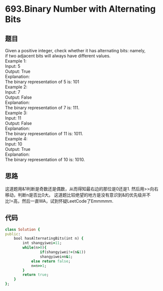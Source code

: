 # 693.Binary Number with Alternating Bits
## 题目
Given a positive integer, check whether it has alternating bits: namely,  
if two adjacent bits will always have different values.  
Example 1:  
Input: 5  
Output: True  
Explanation:  
The binary representation of 5 is: 101  
Example 2:  
Input: 7  
Output: False  
Explanation:  
The binary representation of 7 is: 111.  
Example 3:  
Input: 11  
Output: False  
Explanation:  
The binary representation of 11 is: 1011.  
Example 4:  
Input: 10  
Output: True  
Explanation:  
The binary representation of 10 is: 1010.  
## 思路
这道题用&1判断是奇数还是偶数，从而得知最右边的那位是0还是1.
然后用>>向右移动，判断n是否比0大。
这道题比较绝望的地方是没有意识到&的优先级并不比!=高，然后一直WA，试到怀疑LeetCode了Emmmmm.
## 代码
```ruby
class Solution {
public:
    bool hasAlternatingBits(int n) {
        int shangyiwei=11;
        while(n>0){
                if(shangyiwei!=(n&1))
                shangyiwei=n&1;
            else return false;
            n=n>>1;
        }
        return true;
    }
};
```
